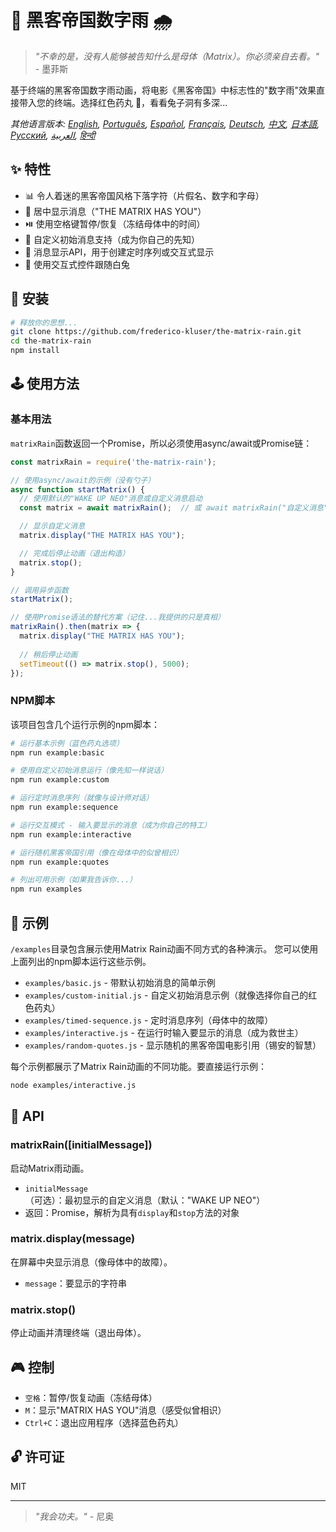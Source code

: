 # 🧠 黑客帝国数字雨 🌧️

> *"不幸的是，没有人能够被告知什么是母体（Matrix）。你必须亲自去看。"* - 墨菲斯

基于终端的黑客帝国数字雨动画，将电影《黑客帝国》中标志性的"数字雨"效果直接带入您的终端。选择红色药丸 💊，看看兔子洞有多深...

*其他语言版本: [English](README.en.md), [Português](README.pt-br.md), [Español](README.es.md), [Français](README.fr.md), [Deutsch](README.de.md), [中文](README.zh.md), [日本語](README.ja.md), [Русский](README.ru.md), [العربية](README.ar.md), [हिन्दी](README.hi.md)*

## ✨ 特性

- 📊 令人着迷的黑客帝国风格下落字符（片假名、数字和字母）
- 💬 居中显示消息（"THE MATRIX HAS YOU"）
- ⏯️ 使用空格键暂停/恢复（冻结母体中的时间）
- 📝 自定义初始消息支持（成为你自己的先知）
- 🔄 消息显示API，用于创建定时序列或交互式显示
- 🐇 使用交互式控件跟随白兔

## 💾 安装

```bash
# 释放你的思想...
git clone https://github.com/frederico-kluser/the-matrix-rain.git
cd the-matrix-rain
npm install
```

## 🕹️ 使用方法

### 基本用法

`matrixRain`函数返回一个Promise，所以必须使用async/await或Promise链：

```javascript
const matrixRain = require('the-matrix-rain');

// 使用async/await的示例（没有勺子）
async function startMatrix() {
  // 使用默认的"WAKE UP NEO"消息或自定义消息启动
  const matrix = await matrixRain();  // 或 await matrixRain("自定义消息");

  // 显示自定义消息
  matrix.display("THE MATRIX HAS YOU");

  // 完成后停止动画（退出构造）
  matrix.stop();
}

// 调用异步函数
startMatrix();

// 使用Promise语法的替代方案（记住...我提供的只是真相）
matrixRain().then(matrix => {
  matrix.display("THE MATRIX HAS YOU");
  
  // 稍后停止动画
  setTimeout(() => matrix.stop(), 5000);
});
```

### NPM脚本

该项目包含几个运行示例的npm脚本：

```bash
# 运行基本示例（蓝色药丸选项）
npm run example:basic

# 使用自定义初始消息运行（像先知一样说话）
npm run example:custom

# 运行定时消息序列（就像与设计师对话）
npm run example:sequence

# 运行交互模式 - 输入要显示的消息（成为你自己的特工）
npm run example:interactive

# 运行随机黑客帝国引用（像在母体中的似曾相识）
npm run example:quotes

# 列出可用示例（如果我告诉你...）
npm run examples
```

## 🧪 示例

`/examples`目录包含展示使用Matrix Rain动画不同方式的各种演示。
您可以使用上面列出的npm脚本运行这些示例。

- `examples/basic.js` - 带默认初始消息的简单示例
- `examples/custom-initial.js` - 自定义初始消息示例（就像选择你自己的红色药丸）
- `examples/timed-sequence.js` - 定时消息序列（母体中的故障）
- `examples/interactive.js` - 在运行时输入要显示的消息（成为救世主）
- `examples/random-quotes.js` - 显示随机的黑客帝国电影引用（锡安的智慧）

每个示例都展示了Matrix Rain动画的不同功能。要直接运行示例：

```bash
node examples/interactive.js
```

## 🔌 API

### matrixRain([initialMessage])

启动Matrix雨动画。

- `initialMessage`（可选）：最初显示的自定义消息（默认："WAKE UP NEO"）
- 返回：Promise，解析为具有`display`和`stop`方法的对象

### matrix.display(message)

在屏幕中央显示消息（像母体中的故障）。

- `message`：要显示的字符串

### matrix.stop()

停止动画并清理终端（退出母体）。

## 🎮 控制

- `空格`：暂停/恢复动画（冻结母体）
- `M`：显示"MATRIX HAS YOU"消息（感受似曾相识）
- `Ctrl+C`：退出应用程序（选择蓝色药丸）

## 🔓 许可证

MIT

---

> *"我会功夫。"* - 尼奥